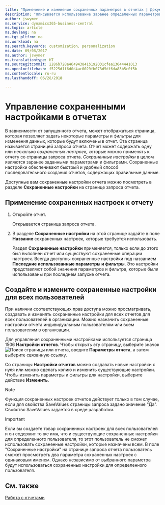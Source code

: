 ```yaml
---
title: "Применение и изменение сохраненных параметров в отчетах | Документы Майкрософт"
description: "Описывается использование заранее определенных параметров и фильтров для настройки отчета и формирования правильных данных."
author: jswymer
ms.service: dynamics365-business-central
ms.topic: article
ms.devlang: na
ms.tgt_pltfrm: na
ms.workload: na
ms.search.keywords: customization, personalization
ms.date: 09/08/2017
ms.author: jswymer
ms.translationtype: HT
ms.sourcegitcommit: 2286b728a464943841b192031cfea13644441013
ms.openlocfilehash: f5225d1f6d0d4ac0020fb073d5df6da83b5c0f5b
ms.contentlocale: ru-ru
ms.lasthandoff: 06/28/2018

---
```

# <a name="managing-saved-settings-on-reports"></a>Управление сохраненными настройками в отчетах
В зависимости от запущенного отчета, может отображаться страница, которая позволяет задать некоторые параметры и фильтры для изменения данных, которые будут включены в отчет. Эта страница называется страницей запроса отчета. Отчет может содержать одну или несколько *сохраненных настроек*, которые можно применять к отчету со страницы запроса отчета. *Сохраненные настройки* в целом являются заранее заданными параметрами и фильтрами. Сохраненные настройки обеспечивают быстрый и удобный способ последовательного создания отчетов, содержащих правильные данные.

Доступные вам сохраненные настройки отчета можно посмотреть в разделе **Сохраненные настройки** на странице запроса отчета.  

## <a name="apply-saved-settings-to-a-report"></a>Применение сохраненных настроек к отчету
1. Откройте отчет.

   Открывается страница запроса отчета.    
2. В разделе **Сохраненные настройки** на этой странице задайте в поле **Название** сохраненных настроек, которые требуется использовать.

   Раздел **Сохраненные настройки** применяется, только если до этого был выполнен отчет или существуют сохраненные операции настроек. Всегда доступны сохраненные настройки под названием **Последние использованные параметры и фильтры**. Это настройки представляют собой значения параметров и фильтра, которые были использованы при последнем запуске отчета.

## <a name="create-and-modify-saved-settings-for-all-users"></a>Создайте и измените сохраненные настройки для всех пользователей
При наличии соответствующих прав доступа можно просматривать, создавать и изменять сохраненные настройки для всех отчетов для всех пользователей в организации. Можно назначить сохраненные настройки отчета индивидуальным пользователям или всем пользователям в организации.

Для управления сохраненными настройками используется страница 1506 **Настройки отчетов**. Чтобы открыть эту страницу, выберите значок ![Поиск страницы или отчета](media/ui-search/search_small.png "Значок поиска страницы или отчета"), введите **Параметры отчета**, а затем выберите связанную ссылку.

Со страницы **Настройки отчетов** можно создавать новые настройки с нуля или можно сделать копию и изменить существующие настройки. Чтобы изменить параметры и фильтры для настройки, выберите действие **Изменить**.

> [!NOTE]
> Функция сохраненных настроек отчетов действует только в том случае, если для свойства SaveValues страницы запроса задано значение "Да". Свойство SaveValues задается в среде разработки.  

> [!Important]
> Если вы создаете товар сохраненных настроек для всех пользователей и он содержит то же имя, что и существующие сохраненные настройки для определенного пользователя, то этот пользователь не сможет использовать сохраненные настройки, которые назначены всем.  В поле "Сохраненные настройки" на странице запроса отчета пользователь сможет просмотреть два параметра сохраненных настроек с одинаковым именем. Однако независимо от выбранного параметра будут использоваться сохраненных настройки для определенного пользователя.

## <a name="see-also"></a>См. также
[Работа с отчетами](ui-work-report.md)  

